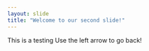 ```yaml
---
layout: slide
title: "Welcome to our second slide!"
---
```

This is a testing
Use the left arrow to go back!